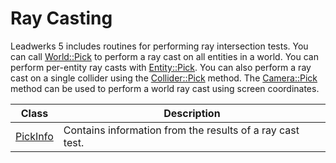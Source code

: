 # Ray Casting #
Leadwerks 5 includes routines for performing ray intersection tests. You can call [World::Pick](API_World_Pick_FP.md) to
perform a ray cast on all entities in a world. You can perform per-entity ray casts with [Entity::Pick](API_Entity_Pick_FP.md).
You can also perform a ray cast on a single collider using the [Collider::Pick](API_Collider_Pick_FP.md) method. The [Camera::Pick](API_Camera_Pick_FP.md) method can be used to perform a world ray cast using screen coordinates.

| Class | Description |
| ----- | ----- |
| [PickInfo](API_PickInfo_FP.md) | Contains information from the results of a ray cast test. |
